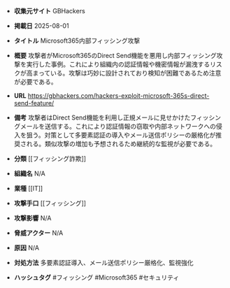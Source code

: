 - **収集元サイト**
GBHackers

- **掲載日**
2025-08-01

- **タイトル**
Microsoft365内部フィッシング攻撃

- **概要**
攻撃者がMicrosoft365のDirect Send機能を悪用し内部フィッシング攻撃を実行した事例。これにより組織内の認証情報や機密情報が漏洩するリスクが高まっている。攻撃は巧妙に設計されており検知が困難であるため注意が必要である。

- **URL**
https://gbhackers.com/hackers-exploit-microsoft-365s-direct-send-feature/

- **備考**
攻撃者はDirect Send機能を利用し正規メールに見せかけたフィッシングメールを送信する。これにより認証情報の窃取や内部ネットワークへの侵入を狙う。対策として多要素認証の導入やメール送信ポリシーの厳格化が推奨される。類似攻撃の増加も予想されるため継続的な監視が必要である。

- **分類**
[[フィッシング詐欺]]

- **組織名**
N/A

- **業種**
[[IT]]

- **攻撃手口**
[[フィッシング]]

- **攻撃影響**
N/A

- **脅威アクター**
N/A

- **原因**
N/A

- **対処方法**
多要素認証導入、メール送信ポリシー厳格化、監視強化

- **ハッシュタグ**
#フィッシング #Microsoft365 #セキュリティ
